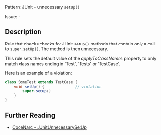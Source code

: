 Pattern: JUnit - unnecessary `setUp()`

Issue: -

## Description

Rule that checks checks for JUnit `setUp()` methods that contain only a call to `super.setUp()`. The method is then unnecessary.

This rule sets the default value of the *applyToClassNames* property to only match class names ending in 'Test', 'Tests' or 'TestCase'.

Here is an example of a violation:

``` groovy
class SomeTest extends TestCase {
    void setUp() {              // violation
        super.setUp()
    }
}
```

## Further Reading

* [CodeNarc - JUnitUnnecessarySetUp](https://codenarc.github.io/CodeNarc/codenarc-rules-junit.html#junitunnecessarysetup-rule)